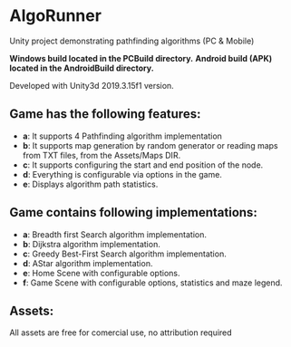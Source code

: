 # AlgoRunner
Unity project demonstrating pathfinding algorithms (PC &amp; Mobile)

**Windows build located in the PCBuild directory.**
**Android build (APK) located in the AndroidBuild directory.**

Developed with Unity3d 2019.3.15f1 version.


Game has the following features:
------------
- **a**: It supports 4 Pathfinding algorithm implementation 
- **b**: It supports map generation by random generator or reading maps from TXT files, from the Assets/Maps DIR.
- **c**: It supports configuring the start and end position of the node.
- **d**: Everything is configurable via options in the game.
- **e**: Displays algorithm path statistics.

Game contains following implementations:
------------
- **a**: Breadth first Search algorithm implementation.
- **b**: Dijkstra algorithm implementation.
- **c**: Greedy Best-First Search algorithm implementation.
- **d**: AStar algorithm implementation.
- **e**: Home Scene with configurable options.
- **f**: Game Scene with configurable options, statistics and maze legend.

Assets:
------------
All assets are free for comercial use, no attribution required
